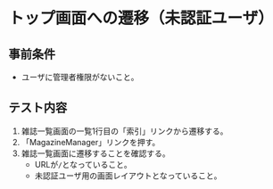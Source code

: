# トップ画面への遷移（未認証ユーザ）

## 事前条件
- ユーザに管理者権限がないこと。

## テスト内容
1. 雑誌一覧画面の一覧1行目の「索引」リンクから遷移する。
1. 「MagazineManager」リンクを押す。
1. 雑誌一覧画面に遷移することを確認する。
    - URLが`/`となっていること。
    - 未認証ユーザ用の画面レイアウトとなっていること。
